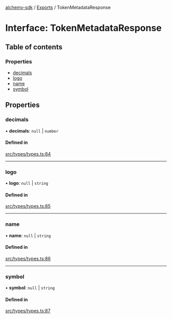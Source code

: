 [alchemy-sdk](../README.md) / [Exports](../modules.md) / TokenMetadataResponse

# Interface: TokenMetadataResponse

## Table of contents

### Properties

- [decimals](TokenMetadataResponse.md#decimals)
- [logo](TokenMetadataResponse.md#logo)
- [name](TokenMetadataResponse.md#name)
- [symbol](TokenMetadataResponse.md#symbol)

## Properties

### decimals

• **decimals**: ``null`` \| `number`

#### Defined in

[src/types/types.ts:84](https://github.com/alchemyplatform/alchemy-sdk-js/blob/6507682/src/types/types.ts#L84)

___

### logo

• **logo**: ``null`` \| `string`

#### Defined in

[src/types/types.ts:85](https://github.com/alchemyplatform/alchemy-sdk-js/blob/6507682/src/types/types.ts#L85)

___

### name

• **name**: ``null`` \| `string`

#### Defined in

[src/types/types.ts:86](https://github.com/alchemyplatform/alchemy-sdk-js/blob/6507682/src/types/types.ts#L86)

___

### symbol

• **symbol**: ``null`` \| `string`

#### Defined in

[src/types/types.ts:87](https://github.com/alchemyplatform/alchemy-sdk-js/blob/6507682/src/types/types.ts#L87)
